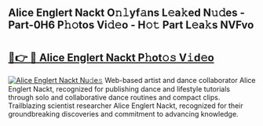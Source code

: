 ## Alice Englert Nackt O𝚗𝚕yf𝚊ns L𝚎a𝚔ed N𝚞𝚍es - Part-0H6 P𝚑𝚘tos Vi𝚍𝚎o - H𝚘𝚝 Part L𝚎a𝚔s NVFvo

# <h2><a href="http://kf01per.oniu.top/?m=Alice+Englert+Nackt">🔗👉 🔴 Alice Englert Nackt P𝚑ot𝚘𝚜 V𝚒d𝚎o</a></h2>

[![Alice Englert Nackt Nu𝚍e𝚜](https://i.imgur.com/0qMVB7G.gif)](http://kf01per.oniu.top/?m=Alice+Englert+Nackt)
Web-based artist and dance collaborator Alice Englert Nackt, recognized for publishing dance and lifestyle tutorials through solo and collaborative dance routines and compact clips. Trailblazing scientist researcher Alice Englert Nackt, recognized for their groundbreaking discoveries and commitment to advancing knowledge.  

